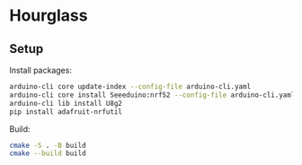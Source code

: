 # Hourglass

## Setup

Install packages:

```bash
arduino-cli core update-index --config-file arduino-cli.yaml
arduino-cli core install Seeeduino:nrf52 --config-file arduino-cli.yaml
arduino-cli lib install U8g2
pip install adafruit-nrfutil
```

Build:

```bash
cmake -S . -B build
cmake --build build
```
